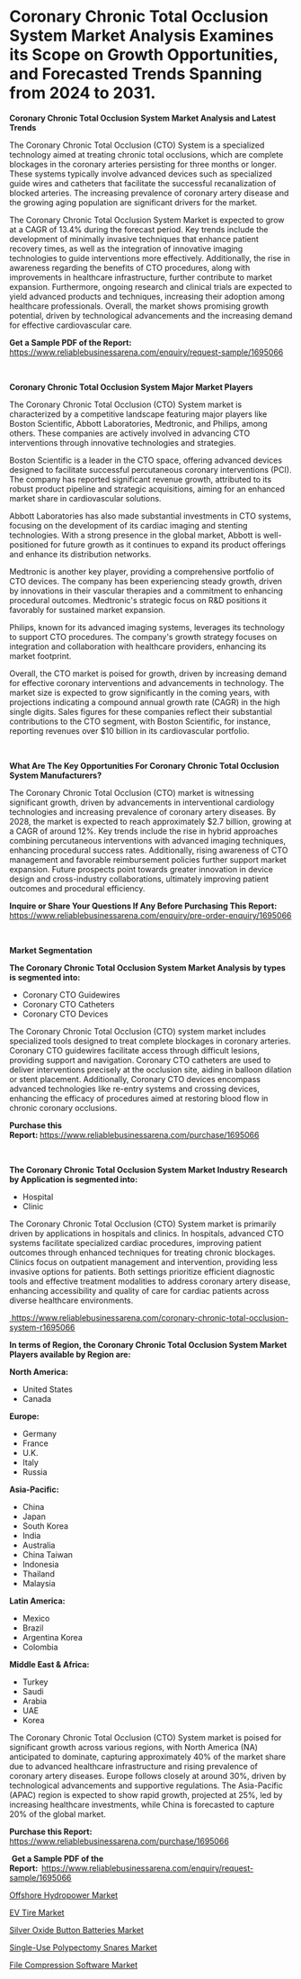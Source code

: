 <p><h1>Coronary Chronic Total Occlusion System Market Analysis Examines its Scope on Growth Opportunities, and Forecasted Trends Spanning from 2024 to 2031.</h1></p><p><strong>Coronary Chronic Total Occlusion System Market Analysis and Latest Trends</strong></p>
<p><p>The Coronary Chronic Total Occlusion (CTO) System is a specialized technology aimed at treating chronic total occlusions, which are complete blockages in the coronary arteries persisting for three months or longer. These systems typically involve advanced devices such as specialized guide wires and catheters that facilitate the successful recanalization of blocked arteries. The increasing prevalence of coronary artery disease and the growing aging population are significant drivers for the market.</p><p>The Coronary Chronic Total Occlusion System Market is expected to grow at a CAGR of 13.4% during the forecast period. Key trends include the development of minimally invasive techniques that enhance patient recovery times, as well as the integration of innovative imaging technologies to guide interventions more effectively. Additionally, the rise in awareness regarding the benefits of CTO procedures, along with improvements in healthcare infrastructure, further contribute to market expansion. Furthermore, ongoing research and clinical trials are expected to yield advanced products and techniques, increasing their adoption among healthcare professionals. Overall, the market shows promising growth potential, driven by technological advancements and the increasing demand for effective cardiovascular care.</p></p>
<p><strong>Get a Sample PDF of the Report:&nbsp;</strong> <a href="https://www.reliablebusinessarena.com/enquiry/request-sample/1695066?utm_campaign=1332&utm_medium=2&utm_source=Github&utm_content=ia&utm_term=07102024&utm_id=coronary-chronic-total-occlusion-system">https://www.reliablebusinessarena.com/enquiry/request-sample/1695066</a></p>
<p>&nbsp;</p>
<p><strong>Coronary Chronic Total Occlusion System Major Market Players</strong></p>
<p><p>The Coronary Chronic Total Occlusion (CTO) System market is characterized by a competitive landscape featuring major players like Boston Scientific, Abbott Laboratories, Medtronic, and Philips, among others. These companies are actively involved in advancing CTO interventions through innovative technologies and strategies.</p><p>Boston Scientific is a leader in the CTO space, offering advanced devices designed to facilitate successful percutaneous coronary interventions (PCI). The company has reported significant revenue growth, attributed to its robust product pipeline and strategic acquisitions, aiming for an enhanced market share in cardiovascular solutions.</p><p>Abbott Laboratories has also made substantial investments in CTO systems, focusing on the development of its cardiac imaging and stenting technologies. With a strong presence in the global market, Abbott is well-positioned for future growth as it continues to expand its product offerings and enhance its distribution networks.</p><p>Medtronic is another key player, providing a comprehensive portfolio of CTO devices. The company has been experiencing steady growth, driven by innovations in their vascular therapies and a commitment to enhancing procedural outcomes. Medtronic's strategic focus on R&D positions it favorably for sustained market expansion.</p><p>Philips, known for its advanced imaging systems, leverages its technology to support CTO procedures. The company's growth strategy focuses on integration and collaboration with healthcare providers, enhancing its market footprint.</p><p>Overall, the CTO market is poised for growth, driven by increasing demand for effective coronary interventions and advancements in technology. The market size is expected to grow significantly in the coming years, with projections indicating a compound annual growth rate (CAGR) in the high single digits. Sales figures for these companies reflect their substantial contributions to the CTO segment, with Boston Scientific, for instance, reporting revenues over $10 billion in its cardiovascular portfolio.</p></p>
<p>&nbsp;</p>
<p><strong>What Are The Key Opportunities For Coronary Chronic Total Occlusion System Manufacturers?</strong></p>
<p><p>The Coronary Chronic Total Occlusion (CTO) market is witnessing significant growth, driven by advancements in interventional cardiology technologies and increasing prevalence of coronary artery diseases. By 2028, the market is expected to reach approximately $2.7 billion, growing at a CAGR of around 12%. Key trends include the rise in hybrid approaches combining percutaneous interventions with advanced imaging techniques, enhancing procedural success rates. Additionally, rising awareness of CTO management and favorable reimbursement policies further support market expansion. Future prospects point towards greater innovation in device design and cross-industry collaborations, ultimately improving patient outcomes and procedural efficiency.</p></p>
<p><strong>Inquire or Share Your Questions If Any Before Purchasing This Report:</strong> <a href="https://www.reliablebusinessarena.com/enquiry/pre-order-enquiry/1695066?utm_campaign=1332&utm_medium=2&utm_source=Github&utm_content=ia&utm_term=07102024&utm_id=coronary-chronic-total-occlusion-system">https://www.reliablebusinessarena.com/enquiry/pre-order-enquiry/1695066</a></p>
<p>&nbsp;</p>
<p><strong>Market Segmentation</strong></p>
<p><strong>The Coronary Chronic Total Occlusion System Market Analysis by types is segmented into:</strong></p>
<p><ul><li>Coronary CTO Guidewires</li><li>Coronary CTO Catheters</li><li>Coronary CTO Devices</li></ul></p>
<p><p>The Coronary Chronic Total Occlusion (CTO) system market includes specialized tools designed to treat complete blockages in coronary arteries. Coronary CTO guidewires facilitate access through difficult lesions, providing support and navigation. Coronary CTO catheters are used to deliver interventions precisely at the occlusion site, aiding in balloon dilation or stent placement. Additionally, Coronary CTO devices encompass advanced technologies like re-entry systems and crossing devices, enhancing the efficacy of procedures aimed at restoring blood flow in chronic coronary occlusions.</p></p>
<p><strong>Purchase this Report:&nbsp;</strong><a href="https://www.reliablebusinessarena.com/purchase/1695066?utm_campaign=1332&utm_medium=2&utm_source=Github&utm_content=ia&utm_term=07102024&utm_id=coronary-chronic-total-occlusion-system">https://www.reliablebusinessarena.com/purchase/1695066</a></p>
<p>&nbsp;</p>
<p><strong>The Coronary Chronic Total Occlusion System Market Industry Research by Application is segmented into:</strong></p>
<p><ul><li>Hospital</li><li>Clinic</li></ul></p>
<p><p>The Coronary Chronic Total Occlusion (CTO) System market is primarily driven by applications in hospitals and clinics. In hospitals, advanced CTO systems facilitate specialized cardiac procedures, improving patient outcomes through enhanced techniques for treating chronic blockages. Clinics focus on outpatient management and intervention, providing less invasive options for patients. Both settings prioritize efficient diagnostic tools and effective treatment modalities to address coronary artery disease, enhancing accessibility and quality of care for cardiac patients across diverse healthcare environments.</p></p>
<p><a href="https://www.reliablebusinessarena.com/coronary-chronic-total-occlusion-system-r1695066?utm_campaign=1332&utm_medium=2&utm_source=Github&utm_content=ia&utm_term=07102024&utm_id=coronary-chronic-total-occlusion-system">&nbsp;https://www.reliablebusinessarena.com/coronary-chronic-total-occlusion-system-r1695066</a></p>
<p><strong>In terms of Region, the Coronary Chronic Total Occlusion System Market Players available by Region are:</strong></p>
<p>
    <p> <strong> North America: </strong>
        <ul>
            <li>United States</li>
            <li>Canada</li>
        </ul>
        </p> 
    <p> <strong> Europe: </strong>
        <ul>
            <li>Germany</li>
            <li>France</li>
            <li>U.K.</li>
            <li>Italy</li>
            <li>Russia</li>
        </ul>
        </p> 
    <p> <strong> Asia-Pacific: </strong>
        <ul>
            <li>China</li>
            <li>Japan</li>
            <li>South Korea</li>
            <li>India</li>
            <li>Australia</li>
            <li>China Taiwan</li>
            <li>Indonesia</li>
            <li>Thailand</li>
            <li>Malaysia</li>
        </ul>
        </p> 
    <p> <strong> Latin America: </strong>
        <ul>
            <li>Mexico</li>
            <li>Brazil</li>
            <li>Argentina Korea</li>
            <li>Colombia</li>
        </ul>
        </p> 
    <p> <strong> Middle East & Africa: </strong>
        <ul>
            <li>Turkey</li>
            <li>Saudi</li>
            <li>Arabia</li>
            <li>UAE</li>
            <li>Korea</li>
        </ul>
    </p>
    </p>
<p><p>The Coronary Chronic Total Occlusion (CTO) System market is poised for significant growth across various regions, with North America (NA) anticipated to dominate, capturing approximately 40% of the market share due to advanced healthcare infrastructure and rising prevalence of coronary artery diseases. Europe follows closely at around 30%, driven by technological advancements and supportive regulations. The Asia-Pacific (APAC) region is expected to show rapid growth, projected at 25%, led by increasing healthcare investments, while China is forecasted to capture 20% of the global market.</p></p>
<p><strong>Purchase this Report: </strong><a href="https://www.reliablebusinessarena.com/purchase/1695066?utm_campaign=1332&utm_medium=2&utm_source=Github&utm_content=ia&utm_term=07102024&utm_id=coronary-chronic-total-occlusion-system">https://www.reliablebusinessarena.com/purchase/1695066</a></p>
<p>&nbsp;<strong>Get a Sample PDF of the Report:&nbsp;&nbsp;</strong><a href="https://www.reliablebusinessarena.com/enquiry/request-sample/1695066?utm_campaign=1332&utm_medium=2&utm_source=Github&utm_content=ia&utm_term=07102024&utm_id=coronary-chronic-total-occlusion-system">https://www.reliablebusinessarena.com/enquiry/request-sample/1695066</a></p>
<p><strong></strong></p>
<p><p><a href="https://issuu.com/reportprime-2/docs/offshore-hydropower-market-size-203_fb3d6bdb22a873?utm_campaign=1332&utm_medium=2&utm_source=Github&utm_content=ia&utm_term=07102024&utm_id=coronary-chronic-total-occlusion-system">Offshore Hydropower Market</a></p><p><a href="https://www.linkedin.com/pulse/future-ready-strategic-insights-global-ev-tire-market-2024-2abpe?utm_campaign=1332&utm_medium=2&utm_source=Github&utm_content=ia&utm_term=07102024&utm_id=coronary-chronic-total-occlusion-system">EV Tire Market</a></p><p><a href="https://issuu.com/reportprime-2/docs/silver-oxide-button-batteries-marke_ed9a6e025f745e?utm_campaign=1332&utm_medium=2&utm_source=Github&utm_content=ia&utm_term=07102024&utm_id=coronary-chronic-total-occlusion-system">Silver Oxide Button Batteries Market</a></p><p><a href="https://github.com/luckyshygirl/Market-Research-Report-List-6/blob/main/single-use-polypectomy-snares-market.md?utm_campaign=1332&utm_medium=2&utm_source=Github&utm_content=ia&utm_term=07102024&utm_id=coronary-chronic-total-occlusion-system">Single-Use Polypectomy Snares Market</a></p><p><a href="https://www.linkedin.com/pulse/investment-opportunities-file-compression-software-sector-jbkie?utm_campaign=1332&utm_medium=2&utm_source=Github&utm_content=ia&utm_term=07102024&utm_id=coronary-chronic-total-occlusion-system">File Compression Software Market</a></p></p>